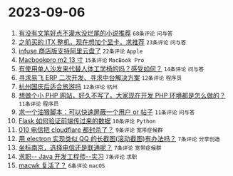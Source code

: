 # 2023-09-06

1. [有没有文笔好点不灌水没烂尾的小说推荐](https://www.v2ex.com/t/971268) `68条评论` `问与答`
1. [之前买的 ITX 整机，现在想加个显卡，求推荐](https://www.v2ex.com/t/971258) `23条评论` `问与答`
1. [infuse 商店版支持阿里云盘了](https://www.v2ex.com/t/971269) `22条评论` `Apple`
1. [Macbookpro m2 13 寸](https://www.v2ex.com/t/971261) `15条评论` `MacBook Pro`
1. [有使用单人沙发来代替人体工学椅的吗？感受如何？](https://www.v2ex.com/t/971265) `14条评论` `问与答`
1. [寻求易飞 ERP 二次开发、寻求中台解决方案](https://www.v2ex.com/t/971279) `12条评论` `程序员`
1. [杭州国庆后适合旅游吗](https://www.v2ex.com/t/971277) `12条评论` `杭州`
1. [想做个小 PHP 网站，好久不写了。大家现在开发 PHP 环境都是怎么做的？](https://www.v2ex.com/t/971289) `11条评论` `程序员`
1. [求一个油猴脚本：可以快速屏蔽一个用户 or 帖子](https://www.v2ex.com/t/971259) `11条评论` `问与答`
1. [Flask 如何验证前端传过来的数据](https://www.v2ex.com/t/971283) `10条评论` `Python`
1. [010 电信把 cloudflare 都封杀了？](https://www.v2ex.com/t/971284) `9条评论` `宽带症候群`
1. [用 electron 实现类似 QQ 的长截图(滚动截图)有办法吗？](https://www.v2ex.com/t/971286) `7条评论` `分享创造`
1. [坐标南京，选择电信还是联通呢？](https://www.v2ex.com/t/971282) `7条评论` `宽带症候群`
1. [求职-- Java 开发工程师--实习](https://www.v2ex.com/t/971275) `7条评论` `求职`
1. [macwk 复活了？](https://www.v2ex.com/t/971267) `6条评论` `macOS`

